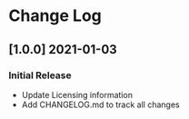 # Change Log

## [1.0.0] 2021-01-03
### Initial Release

- Update Licensing information
- Add CHANGELOG.md to track all changes
